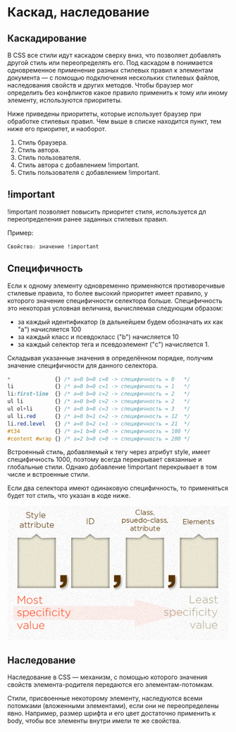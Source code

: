 # Каскад, наследование

## Каскадирование

В CSS все стили идут каскадом сверху вниз, что позволяет добавлять другой стиль или переопределять его. Под каскадом в понимается одновременное применение разных стилевых правил к элементам документа — с помощью подключения нескольких стилевых файлов, наследования свойств и других методов. Чтобы браузер мог определить без конфликтов какое правило применить к тому или иному элементу, используются приоритеты.

Ниже приведены приоритеты, которые использует браузер при обработке стилевых правил. Чем выше в списке находится пункт, тем ниже его приоритет, и наоборот.

1. Стиль браузера.
2. Стиль автора.
3. Стиль пользователя.
4. Стиль автора с добавлением !important.
5. Стиль пользователя с добавлением !important.

## !important

!important позволяет повысить приоритет стиля, используется дл переопределения ранее заданных стилевых правил.

Пример:

```css
Свойство: значение !important
```

## Специфичность

Если к одному элементу одновременно применяются противоречивые стилевые правила, то более высокий приоритет имеет правило, у которого значение специфичности селектора больше. Специфичность это некоторая условная величина, вычисляемая следующим образом:
- за каждый идентификатор (в дальнейшем будем обозначать их как "a") начисляется 100
- за каждый класс и псевдокласс ("b") начисляется 10
- за каждый селектор тега и псевдоэлемент ("c") начисляется 1. 

Складывая указанные значения в определённом порядке, получим значение специфичности для данного селектора.

```css 
*              {} /* a=0 b=0 c=0 -> специфичность = 0   */
li             {} /* a=0 b=0 c=1 -> специфичность = 1   */
li:first-line  {} /* a=0 b=0 c=2 -> специфичность = 2   */
ul li          {} /* a=0 b=0 c=2 -> специфичность = 2   */
ul ol+li       {} /* a=0 b=0 c=3 -> специфичность = 3   */
ul li.red      {} /* a=0 b=1 c=2 -> специфичность = 12  */
li.red.level   {} /* a=0 b=2 c=1 -> специфичность = 21  */
#t34           {} /* a=1 b=0 c=0 -> специфичность = 100 */
#content #wrap {} /* a=2 b=0 c=0 -> специфичность = 200 */
```

Встроенный стиль, добавляемый к тегу через атрибут style, имеет специфичность 1000, поэтому всегда перекрывает связанные и глобальные стили. Однако добавление !important перекрывает в том числе и встроенные стили.

Если два селектора имеют одинаковую специфичность, то применяться будет тот стиль, что указан в коде ниже.

![alt text](specificity.png "Специфичность")

## Наследование

Наследование в CSS — механизм, с помощью которого значения свойств элемента-родителя передаются его элементам-потомкам.

Стили, присвоенные некоторому элементу, наследуются всеми потомками (вложенными элементами), если они не переопределены явно. Например, размер шрифта и его цвет достаточно применить к body, чтобы все элементы внутри имели те же свойства.
